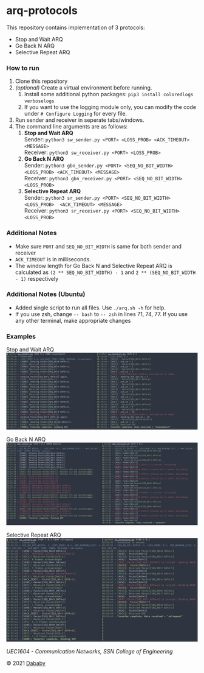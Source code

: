 # arq-protocols

This repository contains implementation of 3 protocols:

- Stop and Wait ARQ
- Go Back N ARQ
- Selective Repeat ARQ

### How to run

1. Clone this repository
2. *(optional)* Create a virtual environment before running.
   1. Install some additional python packages: ```pip3 install coloredlogs verboselogs```
   2. If you want to use the logging module only, you can modify the code under ```# Configure Logging``` for every file.
3. Run sender and receiver in seperate tabs/windows.
4. The command line arguments are as follows:
   1. **Stop and Wait ARQ**<br>Sender: ```python3 sw_sender.py <PORT> <LOSS_PROB> <ACK_TIMEOUT> <MESSAGE>```</br>Receiver: ```python3 sw_receiver.py <PORT> <LOSS_PROB>```</br>
   2. **Go Back N ARQ**<br>Sender: ```python3 gbn_sender.py <PORT> <SEQ_NO_BIT_WIDTH> <LOSS_PROB> <ACK_TIMEOUT> <MESSAGE>```</br>Receiver: ```python3 gbn_receiver.py <PORT> <SEQ_NO_BIT_WIDTH> <LOSS_PROB>```</br>
   3. **Selective Repeat ARQ**<br>Sender: ```python3 sr_sender.py <PORT> <SEQ_NO_BIT_WIDTH> <LOSS_PROB>  <ACK_TIMEOUT> <MESSAGE>```</br>Receiver: ```python3 sr_receiver.py <PORT> <SEQ_NO_BIT_WIDTH> <LOSS_PROB>```</br>

### Additional Notes

- Make sure ```PORT``` and ```SEQ_NO_BIT_WIDTH``` is same for both sender and receiver
- ```ACK_TIMEOUT``` is in milliseconds.
- The window length for Go Back N and Selective Repeat ARQ is calculated as ```(2 ** SEQ_NO_BIT_WIDTH) - 1``` and ```2 ** (SEQ_NO_BIT_WIDTH - 1)``` respectively

### Additional Notes (Ubuntu)

- Added single script to run all files. Use ```./arq.sh -h``` for help.
- If you use zsh, change ```-- bash``` to ```-- zsh``` in lines 71, 74, 77. If you use any other terminal, make appropriate changes

### Examples

Stop and Wait ARQ
![Stop and Wait ARQ](./output_imgs/sw.png)

Go Back N ARQ
![Go Back N ARQ](./output_imgs/gbn.png)

Selective Repeat ARQ
![Selective Repeat ARQ](./output_imgs/sr.png)

*UEC1604 - Communication Networks, SSN College of Engineering*

© 2021 [Dababy](https://images.genius.com/be8f69860cbafafe944c022b0e2e354c.1000x1000x1.png)